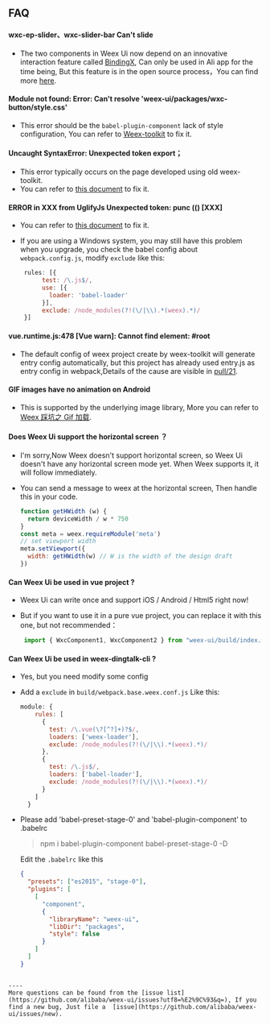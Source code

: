 ## FAQ

#### wxc-ep-slider、wxc-slider-bar Can't slide
- The two components in Weex Ui now depend on an innovative interaction feature called [BindingX](https://alibaba.github.io/bindingx/), Can only be used in Ali app for the time being, But this feature is in the open source process，You can find more [here](https://github.com/alibaba/weex-ui/issues/6).

#### Module not found: Error: Can't resolve 'weex-ui/packages/wxc-button/style.css'
- This error should be the `babel-plugin-component` lack of style configuration, You can refer to [Weex-toolkit](https://alibaba.github.io/weex-ui/#/?id=weex-toolkit) to fix it.


#### Uncaught SyntaxError: Unexpected token export；
- This error typically occurs on the page developed using old weex-toolkit.
- You can refer to [this document](https://alibaba.github.io/weex-ui/#/with-weex-toolkit) to fix it.

#### ERROR in XXX from UglifyJs Unexpected token: punc (() [XXX] 
- You can refer to [this document](https://alibaba.github.io/weex-ui/#/with-weex-toolkit) to fix it.
- If you are using a Windows system, you may still have this problem when you upgrade, you check the babel config about `webpack.config.js`, modify `exclude` like this:

   ```js
    rules: [{
         test: /\.js$/,
         use: [{
           loader: 'babel-loader'
         }],
         exclude: /node_modules(?!(\/|\\).*(weex).*)/
    }]
   ```

#### vue.runtime.js:478 [Vue warn]: Cannot find element: #root
- The default config of weex project create by weex-toolkit will generate entry config automatically, but this project has already used entry.js as entry config in webpack,Details of the cause are visible in [pull/21](https://github.com/zwwill/yanxuan-weex-demo/pull/21).

#### GIF images have no animation on Android
- This is supported by the underlying image library, More you can refer to [Weex 踩坑之 Gif 加载](https://zhoukekestar.github.io/notes/2017/07/17/weex-gif.html).

#### Does Weex Ui support the horizontal screen ？

- I'm sorry,Now Weex doesn't support horizontal screen, so Weex Ui doesn't have any horizontal screen mode yet. When Weex supports it, it will follow immediately.
- You can send a message to weex at the horizontal screen, Then handle this in your code.

  ```js
  function getHWidth (w) {
    return deviceWidth / w * 750
  }
  const meta = weex.requireModule('meta')
  // set viewport width
  meta.setViewport({
    width: getHWidth(w) // W is the width of the design draft
  })
  ```
  
#### Can Weex Ui be used in vue project ?
- Weex Ui can write once and support iOS / Android / Html5 right now!
- But if you want to use it in a pure vue project, you can replace it with this one, but not recommended：

    ```js
     import { WxcComponent1, WxcComponent2 } from "weex-ui/build/index.web.js"
    ```

#### Can Weex Ui be used in weex-dingtalk-cli ?
- Yes, but you need modify some config
- Add a `exclude` in `build/webpack.base.weex.conf.js` Like this:

  ```js
  module: {
      rules: [
        {
          test: /\.vue(\?[^?]+)?$/,
          loaders: ['weex-loader'],
          exclude: /node_modules(?!(\/|\\).*(weex).*)/
        },
        {
          test: /\.js$/,
          loaders: ['babel-loader'],
          exclude: /node_modules(?!(\/|\\).*(weex).*)/
        }
      ]
    }
  ```
- Please add 'babel-preset-stage-0' and 'babel-plugin-component' to .babelrc
  
  > npm i babel-plugin-component babel-preset-stage-0  -D
  
  Edit the `.babelrc` like this
  
  ```json
  {
    "presets": ["es2015", "stage-0"],
    "plugins": [
      [
        "component",
        {
          "libraryName": "weex-ui",
          "libDir": "packages",
          "style": false
        }
      ]
    ]
  }
 ```

---- 
More questions can be found from the [issue list](https://github.com/alibaba/weex-ui/issues?utf8=%E2%9C%93&q=), If you find a new bug, Just file a  [issue](https://github.com/alibaba/weex-ui/issues/new).
